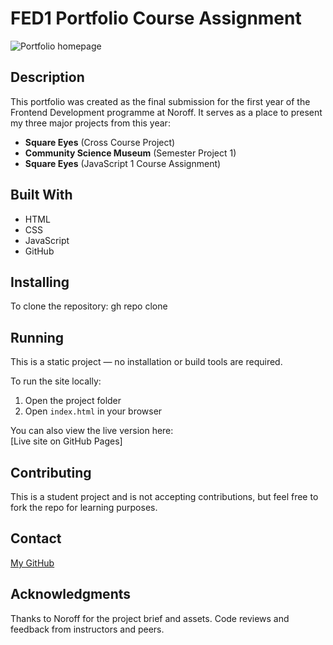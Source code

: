 # FED1 Portfolio Course Assignment

![Portfolio homepage](./assets/)

## Description

This portfolio was created as the final submission for the first year of the Frontend Development programme at Noroff. It serves as a place to present my three major projects from this year:

- **Square Eyes** (Cross Course Project)
- **Community Science Museum** (Semester Project 1)
- **Square Eyes** (JavaScript 1 Course Assignment)

## Built With

- HTML
- CSS
- JavaScript
- GitHub

## Installing

To clone the repository: gh repo clone

## Running

This is a static project — no installation or build tools are required.

To run the site locally:

1. Open the project folder
2. Open `index.html` in your browser

You can also view the live version here:  
[Live site on GitHub Pages]

## Contributing

This is a student project and is not accepting contributions, but feel free to fork the repo for learning purposes.

## Contact

[My GitHub](https://github.com/martine04384)

## Acknowledgments

Thanks to Noroff for the project brief and assets.
Code reviews and feedback from instructors and peers.
